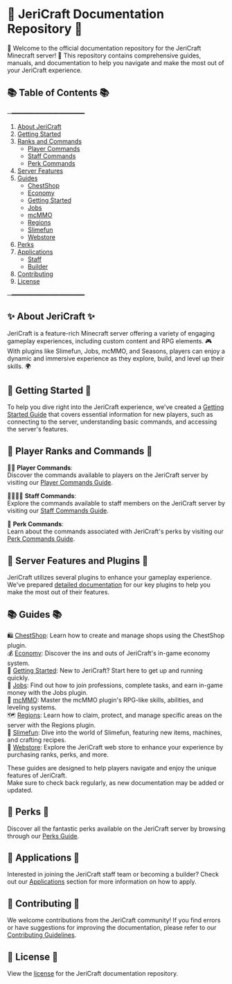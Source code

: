 # 📝 JeriCraft Documentation Repository 📝

🌟 Welcome to the official documentation repository for the JeriCraft Minecraft server! 🌟 This repository contains comprehensive guides, manuals, and documentation to help you navigate and make the most out of your JeriCraft experience.

## 📚 Table of Contents 📚

─━━━━━━━━━━━━━━━━━━━━
1. [About JeriCraft](#about-jericraft)
2. [Getting Started](./docs/guides/GettingStarted.md)
3. [Ranks and Commands](./docs/commands/PLAYER-COMMANDS.md)
    - [Player Commands](./docs/commands/PLAYER-COMMANDS.md)
    - [Staff Commands](./docs/commands/STAFF-COMMANDS.md)
    - [Perk Commands](./docs/commands/PERK-COMMANDS.md)
4. [Server Features](./docs/features/Main.md)
5. [Guides](./docs/guides/)
    - [ChestShop](./docs/guides/ChestShop.md)
    - [Economy](./docs/guides/Economy.md)
    - [Getting Started](./docs/guides/GettingStarted.md)
    - [Jobs](./docs/guides/Jobs.md)
    - [mcMMO](./docs/guides/mcMMO.md)
    - [Regions](./docs/guides/Regions.md)
    - [Slimefun](./docs/guides/Slimefun.md)
    - [Webstore](./docs/guides/Webstore.md)
6. [Perks](./docs/perks/PERKS.md)
7. [Applications](./docs/applications/)
    - [Staff](./docs/applications/Staff.md)
    - [Builder](./docs/applications/Builder.md)
8. [Contributing](./docs/Contributing.md)
9. [License](./docs/License.md)
 
─━━━━━━━━━━━━━━━━━━━━

## ✨ About JeriCraft ✨
JeriCraft is a feature-rich Minecraft server offering a variety of engaging gameplay experiences, including custom content and RPG elements. 🎮 With plugins like Slimefun, Jobs, mcMMO, and Seasons, players can enjoy a dynamic and immersive experience as they explore, build, and level up their skills. 🌍

## 🚀 Getting Started 🚀

To help you dive right into the JeriCraft experience, we've created a [Getting Started Guide](./docs/guides/GettingStarted.md) that
covers essential information for new players, such as connecting to the server, understanding basic commands, and  accessing the server's features.

## 👥 Player Ranks and Commands 👥

👨‍💼 **Player Commands**:<br>
Discover the commands available to players on the JeriCraft server by visiting our [Player Commands Guide](./docs/commands/PLAYER-COMMANDS.md).<br>

👨‍💼👨‍💼 **Staff Commands**:<br>
Explore the commands available to staff members on the JeriCraft server by visiting our [Staff Commands Guide](./docs/commands/STAFF-COMMANDS.md).<br>

🌟 **Perk Commands**:<br>
Learn about the commands associated with JeriCraft's perks by visiting our [Perk Commands Guide](./docs/commands/PERK-COMMANDS.md).

## 🌟 Server Features and Plugins 🌟

JeriCraft utilizes several plugins to enhance your gameplay experience. We've prepared [detailed documentation](docs/features/Main.md) for our key plugins to help you make the most out of their features.

## 📚 Guides 📚

🛍️ [ChestShop]((./docs/guides/ChestShop.md)): Learn how to create and manage shops using the ChestShop plugin.<br>
💰 [Economy](./docs/guides/Economy.md): Discover the ins and outs of JeriCraft's in-game economy system.<br>
🌟 [Getting Started](./docs/guides/GettingStarted.md): New to JeriCraft? Start here to get up and running quickly.<br>
💼 [Jobs](./docs/guides/Jobs.md): Find out how to join professions, complete tasks, and earn in-game money with the Jobs plugin.<br>
🔱 [mcMMO](./docs/guides/mcMMO.md): Master the mcMMO plugin's RPG-like skills, abilities, and leveling systems.<br>
🗺️ [Regions](./docs/guides/Regions.md): Learn how to claim, protect, and manage specific areas on the server with the Regions plugin.<br>
🧪 [Slimefun](./docs/guides/Slimefun.md): Dive into the world of Slimefun, featuring new items, machines, and crafting recipes.<br>
🛒 [Webstore](./docs/guides/Webstore.md): Explore the JeriCraft web store to enhance your experience by purchasing ranks, perks, and more.

These guides are designed to help players navigate and enjoy the unique features of JeriCraft.<br>
Make sure to check back regularly, as new documentation may be added or updated.

## 🎁 Perks 🎁

Discover all the fantastic perks available on the JeriCraft server by browsing through our [Perks Guide](./docs/perks/PERKS.md).

## 📝 Applications 📝

Interested in joining the JeriCraft staff team or becoming a builder? Check out our [Applications](./docs/applications/) section for more information on how to apply.

## 🤝 Contributing 🤝

We welcome contributions from the JeriCraft community! If you find errors or have suggestions for improving the
documentation, please refer to
our [Contributing Guidelines](./docs/Contributing.md).

## 📄 License 📄
View the [license](./docs/Licence.md) for the JeriCraft documentation repository.
